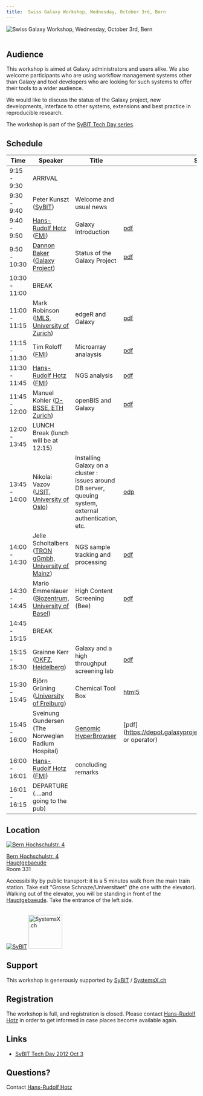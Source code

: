 ```yaml
---
title:  Swiss Galaxy Workshop, Wednesday, October 3rd, Bern 
---
```

<div class='center'>

![Swiss Galaxy Workshop, Wednesday, October 3rd, Bern](/images/logos/2012SwissGalaxyWorkshop-400.png) <br /><br /> </div>



## Audience

This workshop is aimed at Galaxy administrators and users alike. We also welcome participants who are using workflow management systems other than Galaxy and tool developers who are looking for such systems to offer their tools to a wider audience.

We would like to discuss the status of the Galaxy project, new developments, interface to other systems, extensions and best practice in reproducible research.

The workshop is part of the [SyBIT Tech Day series](https://wiki.systemsx.ch/display/SyBIT).


## Schedule


| Time |  Speaker  |  Title  |  Slides  | 
| ---- | -------- | ------ | ------- | 
| 9:15 - 9:30 |  ARRIVAL  |   |   | 
| 9:30 - 9:40 |  Peter Kunszt ([SyBIT](https://wiki.systemsx.ch/display/SyBIT))  |  Welcome and usual news  |   | 
| 9:40 - 9:50 |  [Hans-Rudolf Hotz](/people/hansrudolf-hotz/) ([FMI](http://www.fmi.ch/))  |  Galaxy Introduction  |  [pdf](https://depot.galaxyproject.org/hub/attachments/events/switzerland2012/Switzerland2012_hrh_intro.pdf)  | 
| 9:50 - 10:30 |  [Dannon Baker](/people/dannon-baker/) ([Galaxy Project](http://galaxyproject.org))  |  Status of the Galaxy Project  |  [pdf](https://depot.galaxyproject.org/hub/attachments/events/switzerland2012/baker_swiss_galaxy_day.pdf)  | 
| 10:30 - 11:00 |  BREAK  |   |   | 
| 11:00 - 11:15 |  Mark Robinson ([IMLS, University of Zurich](http://www.imls.uzh.ch/research/robinson.html))  |  edgeR and Galaxy |  [pdf](https://depot.galaxyproject.org/hub/attachments/events/switzerland2012/edgeR_galaxy_robinson.pptx.pdf)  | 
| 11:15 - 11:30 |  Tim Roloff ([FMI](http://www.fmi.ch/))  |  Microarray analaysis  |  [pdf](https://depot.galaxyproject.org/hub/attachments/events/switzerland2012/Affy_analysis_TCRH.pdf)  | 
| 11:30 - 11:45 |  [Hans-Rudolf Hotz](/people/hansrudolf-hotz/) ([FMI](http://www.fmi.ch/))   |  NGS analysis  |  [pdf](https://depot.galaxyproject.org/hub/attachments/events/switzerland2012/Switzerland2012_hrh_NGS_at_FMI.pdf)  | 
| 11:45 - 12:00 |  Manuel Kohler ([D-BSSE, ETH Zurich](http://www.bsse.ethz.ch/))  |  openBIS and Galaxy  |  [pdf](https://depot.galaxyproject.org/hub/attachments/events/switzerland2012/Galaxy_workshop_Bern_2012_MK.pdf)  | 
| 12:00 - 13:45 |  LUNCH Break (lunch will be at 12:15)  |   |   | 
| 13:45 - 14:00 |  Nikolai Vazov ([USIT, University of Oslo](http://www.usit.uio.no/english/))  |  Installing Galaxy on a cluster : issues around DB server, queuing system, external authentication, etc.  |  [odp](https://depot.galaxyproject.org/hub/attachments/events/switzerland2012/Swiss_Galaxy_Workshop_NikolaiVazov.odp)  | 
| 14:00 - 14:30 |  Jelle Scholtalbers ([TRON gGmbh, University of Mainz](http://tron-mainz.de/))  |  NGS sample tracking and processing  |  [pdf](https://depot.galaxyproject.org/hub/attachments/events/switzerland2012/Bern-2012-GalaxyLIMS.pdf)  | 
| 14:30 - 14:45 |  Mario Emmenlauer ([Biozentrum, University of Basel](http://www.biozentrum.unibas.ch/))  |  High Content Screening (Bee)  |  [pdf](https://depot.galaxyproject.org/hub/attachments/events/switzerland2012/SyBITTechDay-screeningBee-2012-10-03.pdf)  | 
| 14:45 - 15:15 |  BREAK  |   |   | 
| 15:15 - 15:30 |  Grainne Kerr ([DKFZ, Heidelberg](http://www.dkfz.de))  |  Galaxy and a high throughput screening lab  |  [pdf](https://depot.galaxyproject.org/hub/attachments/events/switzerland2012/GalaxyAndHighThroughputScreeningLab.pptx.pdf)  | 
| 15:30 - 15:45 |  Björn Grüning ([University of Freiburg](http://www.uni-freiburg.de/)) |  Chemical Tool Box  |  [html5](https://depot.galaxyproject.org/hub/attachments/events/switzerland2012/ChemicalToolBoX.tar.bz2) | 
| 15:45 - 16:00 |  Sveinung Gundersen (The Norwegian Radium Hospital)  |  [Genomic HyperBrowser](http://hyperbrowser.uio.no/hb/)  |  [pdf](https://depot.galaxyproject.org/hub/attachmentsrimary or operator)  | 
| 16:00 - 16:01 |  [Hans-Rudolf Hotz](/people/hansrudolf-hotz/) ([FMI](http://www.fmi.ch/)) |  concluding remarks  |   | 
| 16:01 - 16:15 |  DEPARTURE (....and going to the pub)  |   |   | 




## Location

<div class='right'><a href='http://map.search.ch/bern/hochschulstr.4'><img src="/src/events/switzerland2012/BernMapThumb2.png" alt="Bern Hochschulstr. 4" /></a></div>

[Bern Hochschulstr. 4](http://map.search.ch/bern/hochschulstr.4)<br /> [Hauptgebaeude](http://www.bau.unibe.ch/plaene/hgexwiunis.htm) <br /> Room 331

Accessibility by public transport: it is a 5 minutes walk from the main train station. Take exit "Grosse Schnaze/Universitaet" (the one with the elevator). Walking out of the elevator, you will be standing in front of the [Hauptgebaeude](http://www.bau.unibe.ch/plaene/hgexwiunis.htm). Take the entrance of the left side.

<br />

<div class='right'> <a href='https://wiki.systemsx.ch/display/SyBIT'><img src="/src/images/logos/SyBITLogo.png" alt="SyBIT" /></a>     <a href='http://www.systemsx.ch/'><img src="/src/images/logos/SystemsXchLogo.png" alt="SystemsX.ch" height="89" /></a> </div>


## Support

This workshop is generously supported by [SyBIT](https://wiki.systemsx.ch/display/SyBIT) / [SystemsX.ch](http://www.systemsx.ch/)


## Registration

The workshop is full, and registration is closed. Please contact [Hans-Rudolf Hotz](/people/hansrudolf-hotz/) in order to get informed in case places become available again.

## Links

* [SyBIT Tech Day 2012 Oct 3](https://wiki.systemsx.ch/display/SYBIT/SyBIT+Tech+Day+2012+Oct+3)

## Questions?

Contact [Hans-Rudolf Hotz](/people/hansrudolf-hotz/)
